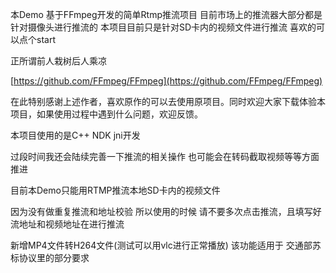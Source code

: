 ﻿本Demo 基于FFmpeg开发的简单Rtmp推流项目
目前市场上的推流器大部分都是针对摄像头进行推流的
本项目目前只是针对SD卡内的视频文件进行推流
喜欢的可以点个start

正所谓前人栽树后人乘凉

[https://github.com/FFmpeg/FFmpeg](https://github.com/FFmpeg/FFmpeg)

在此特别感谢上述作者，喜欢原作的可以去使用原项目。同时欢迎大家下载体验本项目，如果使用过程中遇到什么问题，欢迎反馈。

本项目使用的是C++ NDK jni开发

过段时间我还会陆续完善一下推流的相关操作
也可能会在转码截取视频等等方面推进

目前本Demo只能用RTMP推流本地SD卡内的视频文件

因为没有做重复推流和地址校验
所以使用的时候 请不要多次点击推流，且填写好流地址和视频地址在进行推流

新增MP4文件转H264文件(测试可以用vlc进行正常播放) 该功能适用于 交通部苏标协议里的部分要求